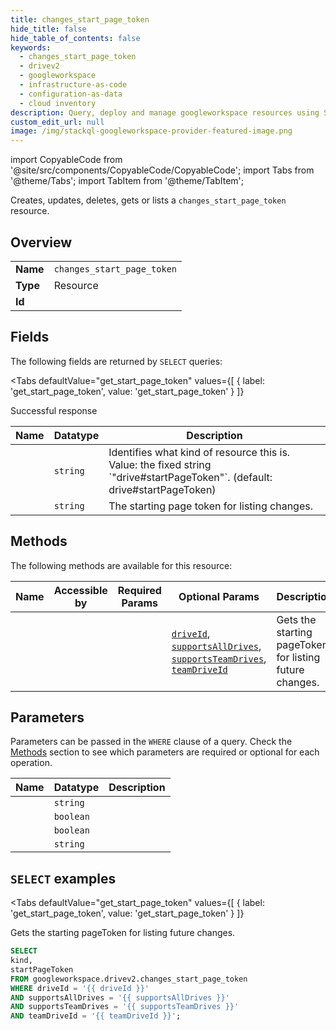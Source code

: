 ```yaml
--- 
title: changes_start_page_token
hide_title: false
hide_table_of_contents: false
keywords:
  - changes_start_page_token
  - drivev2
  - googleworkspace
  - infrastructure-as-code
  - configuration-as-data
  - cloud inventory
description: Query, deploy and manage googleworkspace resources using SQL
custom_edit_url: null
image: /img/stackql-googleworkspace-provider-featured-image.png
---
```


import CopyableCode from '@site/src/components/CopyableCode/CopyableCode';
import Tabs from '@theme/Tabs';
import TabItem from '@theme/TabItem';

Creates, updates, deletes, gets or lists a <code>changes_start_page_token</code> resource.

## Overview
<table><tbody>
<tr><td><b>Name</b></td><td><code>changes_start_page_token</code></td></tr>
<tr><td><b>Type</b></td><td>Resource</td></tr>
<tr><td><b>Id</b></td><td><CopyableCode code="googleworkspace.drivev2.changes_start_page_token" /></td></tr>
</tbody></table>

## Fields

The following fields are returned by `SELECT` queries:

<Tabs
    defaultValue="get_start_page_token"
    values={[
        { label: 'get_start_page_token', value: 'get_start_page_token' }
    ]}
>
<TabItem value="get_start_page_token">

Successful response

<table>
<thead>
    <tr>
    <th>Name</th>
    <th>Datatype</th>
    <th>Description</th>
    </tr>
</thead>
<tbody>
<tr>
    <td><CopyableCode code="kind" /></td>
    <td><code>string</code></td>
    <td>Identifies what kind of resource this is. Value: the fixed string `"drive#startPageToken"`. (default: drive#startPageToken)</td>
</tr>
<tr>
    <td><CopyableCode code="startPageToken" /></td>
    <td><code>string</code></td>
    <td>The starting page token for listing changes.</td>
</tr>
</tbody>
</table>
</TabItem>
</Tabs>

## Methods

The following methods are available for this resource:

<table>
<thead>
    <tr>
    <th>Name</th>
    <th>Accessible by</th>
    <th>Required Params</th>
    <th>Optional Params</th>
    <th>Description</th>
    </tr>
</thead>
<tbody>
<tr>
    <td><a href="#get_start_page_token"><CopyableCode code="get_start_page_token" /></a></td>
    <td><CopyableCode code="select" /></td>
    <td></td>
    <td><a href="#parameter-driveId"><code>driveId</code></a>, <a href="#parameter-supportsAllDrives"><code>supportsAllDrives</code></a>, <a href="#parameter-supportsTeamDrives"><code>supportsTeamDrives</code></a>, <a href="#parameter-teamDriveId"><code>teamDriveId</code></a></td>
    <td>Gets the starting pageToken for listing future changes.</td>
</tr>
</tbody>
</table>

## Parameters

Parameters can be passed in the `WHERE` clause of a query. Check the [Methods](#methods) section to see which parameters are required or optional for each operation.

<table>
<thead>
    <tr>
    <th>Name</th>
    <th>Datatype</th>
    <th>Description</th>
    </tr>
</thead>
<tbody>
<tr id="parameter-driveId">
    <td><CopyableCode code="driveId" /></td>
    <td><code>string</code></td>
    <td></td>
</tr>
<tr id="parameter-supportsAllDrives">
    <td><CopyableCode code="supportsAllDrives" /></td>
    <td><code>boolean</code></td>
    <td></td>
</tr>
<tr id="parameter-supportsTeamDrives">
    <td><CopyableCode code="supportsTeamDrives" /></td>
    <td><code>boolean</code></td>
    <td></td>
</tr>
<tr id="parameter-teamDriveId">
    <td><CopyableCode code="teamDriveId" /></td>
    <td><code>string</code></td>
    <td></td>
</tr>
</tbody>
</table>

## `SELECT` examples

<Tabs
    defaultValue="get_start_page_token"
    values={[
        { label: 'get_start_page_token', value: 'get_start_page_token' }
    ]}
>
<TabItem value="get_start_page_token">

Gets the starting pageToken for listing future changes.

```sql
SELECT
kind,
startPageToken
FROM googleworkspace.drivev2.changes_start_page_token
WHERE driveId = '{{ driveId }}'
AND supportsAllDrives = '{{ supportsAllDrives }}'
AND supportsTeamDrives = '{{ supportsTeamDrives }}'
AND teamDriveId = '{{ teamDriveId }}';
```
</TabItem>
</Tabs>
